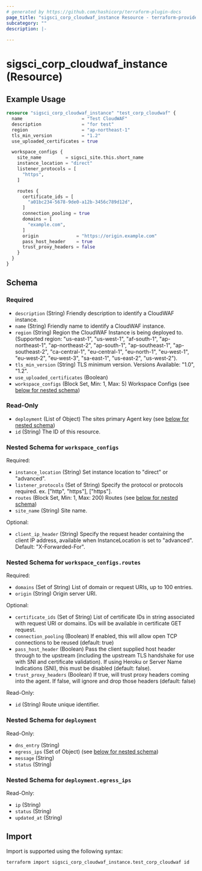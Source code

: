 ```yaml
---
# generated by https://github.com/hashicorp/terraform-plugin-docs
page_title: "sigsci_corp_cloudwaf_instance Resource - terraform-provider-sigsci"
subcategory: ""
description: |-
  
---
```


# sigsci_corp_cloudwaf_instance (Resource)



## Example Usage

```terraform
resource "sigsci_corp_cloudwaf_instance" "test_corp_cloudwaf" {
  name                      = "Test CloudWAF"
  description               = "for test"
  region                    = "ap-northeast-1"
  tls_min_version           = "1.2"
  use_uploaded_certificates = true

  workspace_configs {
    site_name         = sigsci_site.this.short_name
    instance_location = "direct"
    listener_protocols = [
      "https",
    ]

    routes {
      certificate_ids = [
        "a01bc234-5678-9de0-a12b-3456c789d12d",
      ]
      connection_pooling = true
      domains = [
        "example.com",
      ]
      origin              = "https://origin.example.com"
      pass_host_header    = true
      trust_proxy_headers = false
    }
  }
}
```

<!-- schema generated by tfplugindocs -->
## Schema

### Required

- `description` (String) Friendly description to identify a CloudWAF instance.
- `name` (String) Friendly name to identify a CloudWAF instance.
- `region` (String) Region the CloudWAF Instance is being deployed to. (Supported region: "us-east-1", "us-west-1", "af-south-1", "ap-northeast-1", "ap-northeast-2", "ap-south-1", "ap-southeast-1", "ap-southeast-2", "ca-central-1", "eu-central-1", "eu-north-1", "eu-west-1", "eu-west-2", "eu-west-3", "sa-east-1", "us-east-2", "us-west-2").
- `tls_min_version` (String) TLS minimum version. Versions Available: "1.0", "1.2".
- `use_uploaded_certificates` (Boolean)
- `workspace_configs` (Block Set, Min: 1, Max: 5) Workspace Configs (see [below for nested schema](#nestedblock--workspace_configs))

### Read-Only

- `deployment` (List of Object) The sites primary Agent key (see [below for nested schema](#nestedatt--deployment))
- `id` (String) The ID of this resource.

<a id="nestedblock--workspace_configs"></a>
### Nested Schema for `workspace_configs`

Required:

- `instance_location` (String) Set instance location to "direct" or "advanced".
- `listener_protocols` (Set of String) Specify the protocol or protocols required. ex. ["http", "https"], ["https"].
- `routes` (Block Set, Min: 1, Max: 200) Routes (see [below for nested schema](#nestedblock--workspace_configs--routes))
- `site_name` (String) Site name.

Optional:

- `client_ip_header` (String) Specify the request header containing the client IP address, available when InstanceLocation is set to "advanced". Default: "X-Forwarded-For".

<a id="nestedblock--workspace_configs--routes"></a>
### Nested Schema for `workspace_configs.routes`

Required:

- `domains` (Set of String) List of domain or request URIs, up to 100 entries.
- `origin` (String) Origin server URI.

Optional:

- `certificate_ids` (Set of String) List of certificate IDs in string associated with request URI or domains. IDs will be available in certificate GET request.
- `connection_pooling` (Boolean) If enabled, this will allow open TCP connections to be reused (default: true)
- `pass_host_header` (Boolean) Pass the client supplied host header through to the upstream (including the upstream TLS handshake for use with SNI and certificate validation). If using Heroku or Server Name Indications (SNI), this must be disabled (default: false).
- `trust_proxy_headers` (Boolean) If true, will trust proxy headers coming into the agent. If false, will ignore and drop those headers (default: false)

Read-Only:

- `id` (String) Route unique identifier.



<a id="nestedatt--deployment"></a>
### Nested Schema for `deployment`

Read-Only:

- `dns_entry` (String)
- `egress_ips` (Set of Object) (see [below for nested schema](#nestedobjatt--deployment--egress_ips))
- `message` (String)
- `status` (String)

<a id="nestedobjatt--deployment--egress_ips"></a>
### Nested Schema for `deployment.egress_ips`

Read-Only:

- `ip` (String)
- `status` (String)
- `updated_at` (String)

## Import

Import is supported using the following syntax:

```shell
terraform import sigsci_corp_cloudwaf_instance.test_corp_cloudwaf id
```
